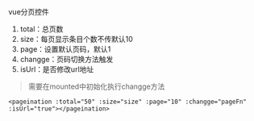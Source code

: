 vue分页控件
 1. total：总页数
 2. size：每页显示条目个数不传默认10
 3. page：设置默认页码，默认1
 4. changge：页码切换方法触发
 5. isUrl：是否修改url地址

>需要在mounted中初始化执行changge方法

    <pageination :total="50" :size="size" :page="10" :changge="pageFn" :isUrl="true"></pageination>
